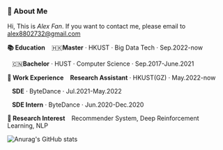 ### 🥤 About Me
Hi, This is *Alex Fan*. If you want to contact me, please email to [alex8802732@gmail.com](alex8802732@gmail.com)

**📚 Education**
&ensp; 🇭🇰**Master** · HKUST · Big Data Tech · Sep.2022-now  

&ensp; 🇨🇳**Bachelor** · HUST · Computer Science · Sep.2017-June.2021

**🚀 Work Experience**
&ensp; **Research Assistant** · HKUST(GZ) · May.2022-now

&ensp; **SDE** · ByteDance · Jul.2021-May.2022

&ensp; **SDE Intern** · ByteDance · Jun.2020-Dec.2020

**🔬 Research Interest**
&ensp; Recommender System, Deep Reinforcement Learning, NLP

![Anurag's GitHub stats](https://github-readme-stats.vercel.app/api?username=AlexFanw&show_icons=true)

